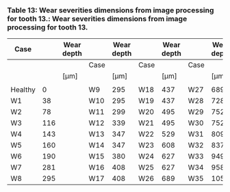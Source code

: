 <a name="table-13"></a>
### Table 13: Wear severities dimensions from image processing for tooth 13.: Wear severities dimensions from image processing for tooth 13.

| Case |  | Wear depth |  | Wear depth |  | Wear depth |  | Wear depth |
| --- | --- | --- | --- | --- | --- | --- | --- | --- |
|  |  |  | Case |  | Case |  | Case |  |
|  |  | [μm] |  | [μm] |  | [μm] |  | [μm] |
|  |  |  |  |  |  |  |  |  |
| Healthy | 0 |  | W9 | 295 | W18 | 437 | W27 | 689 |
| W1 | 38 |  | W10 | 295 | W19 | 437 | W28 | 728 |
| W2 | 78 |  | W11 | 299 | W20 | 495 | W29 | 752 |
| W3 | 116 |  | W12 | 339 | W21 | 495 | W30 | 752 |
| W4 | 143 |  | W13 | 347 | W22 | 529 | W31 | 809 |
| W5 | 160 |  | W14 | 347 | W23 | 608 | W32 | 837 |
| W6 | 190 |  | W15 | 380 | W24 | 627 | W33 | 949 |
| W7 | 281 |  | W16 | 408 | W25 | 627 | W34 | 958 |
| W8 | 295 |  | W17 | 408 | W26 | 689 | W35 | 1054 |